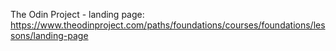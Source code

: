 The Odin Project - landing page:
https://www.theodinproject.com/paths/foundations/courses/foundations/lessons/landing-page
